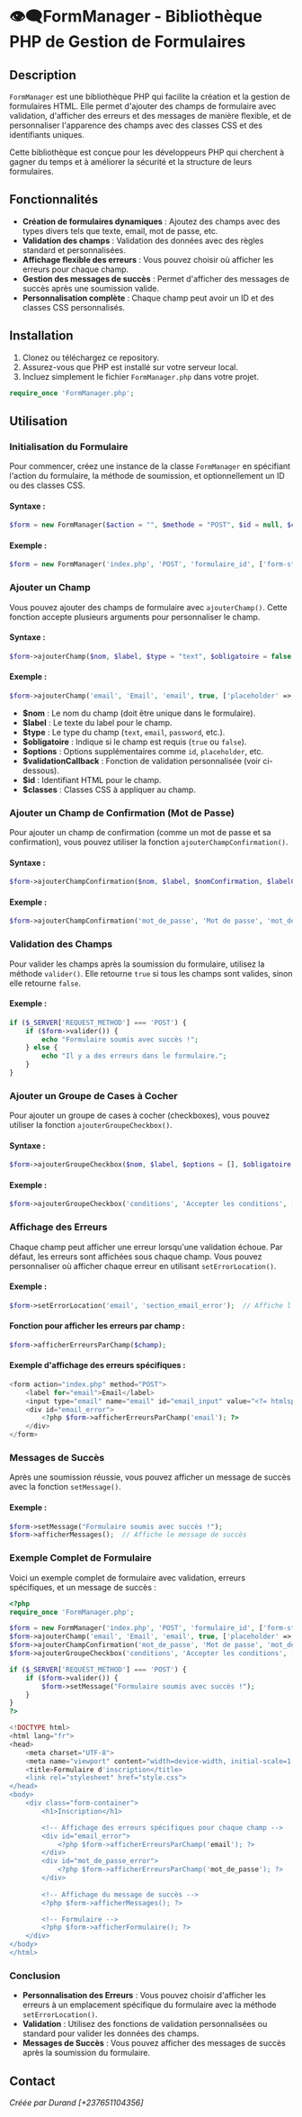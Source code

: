 # 👁‍🗨FormManager - Bibliothèque PHP de Gestion de Formulaires

## Description

`FormManager` est une bibliothèque PHP qui facilite la création et la gestion de formulaires HTML. Elle permet d'ajouter des champs de formulaire avec validation, d'afficher des erreurs et des messages de manière flexible, et de personnaliser l'apparence des champs avec des classes CSS et des identifiants uniques.

Cette bibliothèque est conçue pour les développeurs PHP qui cherchent à gagner du temps et à améliorer la sécurité et la structure de leurs formulaires.

## Fonctionnalités

- **Création de formulaires dynamiques** : Ajoutez des champs avec des types divers tels que texte, email, mot de passe, etc.
- **Validation des champs** : Validation des données avec des règles standard et personnalisées.
- **Affichage flexible des erreurs** : Vous pouvez choisir où afficher les erreurs pour chaque champ.
- **Gestion des messages de succès** : Permet d'afficher des messages de succès après une soumission valide.
- **Personnalisation complète** : Chaque champ peut avoir un ID et des classes CSS personnalisés.

## Installation

1. Clonez ou téléchargez ce repository.
2. Assurez-vous que PHP est installé sur votre serveur local.
3. Incluez simplement le fichier `FormManager.php` dans votre projet.

```php
require_once 'FormManager.php';
```

## Utilisation

### Initialisation du Formulaire

Pour commencer, créez une instance de la classe `FormManager` en spécifiant l'action du formulaire, la méthode de soumission, et optionnellement un ID ou des classes CSS.

#### Syntaxe :

```php
$form = new FormManager($action = "", $methode = "POST", $id = null, $classes = []);
```

#### Exemple :

```php
$form = new FormManager('index.php', 'POST', 'formulaire_id', ['form-style']);
```

### Ajouter un Champ

Vous pouvez ajouter des champs de formulaire avec `ajouterChamp()`. Cette fonction accepte plusieurs arguments pour personnaliser le champ.

#### Syntaxe :

```php
$form->ajouterChamp($nom, $label, $type = "text", $obligatoire = false, $options = [], $validationCallback = null, $id = null, $classes = []);
```

#### Exemple :

```php
$form->ajouterChamp('email', 'Email', 'email', true, ['placeholder' => 'Votre email'], null, 'email_input', ['input-class']);
```

- **$nom** : Le nom du champ (doit être unique dans le formulaire).
- **$label** : Le texte du label pour le champ.
- **$type** : Le type du champ (`text`, `email`, `password`, etc.).
- **$obligatoire** : Indique si le champ est requis (`true` ou `false`).
- **$options** : Options supplémentaires comme `id`, `placeholder`, etc.
- **$validationCallback** : Fonction de validation personnalisée (voir ci-dessous).
- **$id** : Identifiant HTML pour le champ.
- **$classes** : Classes CSS à appliquer au champ.

### Ajouter un Champ de Confirmation (Mot de Passe)

Pour ajouter un champ de confirmation (comme un mot de passe et sa confirmation), vous pouvez utiliser la fonction `ajouterChampConfirmation()`.

#### Syntaxe :

```php
$form->ajouterChampConfirmation($nom, $label, $nomConfirmation, $labelConfirmation, $obligatoire = false);
```

#### Exemple :

```php
$form->ajouterChampConfirmation('mot_de_passe', 'Mot de passe', 'mot_de_passe_confirmation', 'Confirmer le mot de passe', true);
```

### Validation des Champs

Pour valider les champs après la soumission du formulaire, utilisez la méthode `valider()`. Elle retourne `true` si tous les champs sont valides, sinon elle retourne `false`.

#### Exemple :

```php
if ($_SERVER['REQUEST_METHOD'] === 'POST') {
    if ($form->valider()) {
        echo "Formulaire soumis avec succès !";
    } else {
        echo "Il y a des erreurs dans le formulaire.";
    }
}
```

### Ajouter un Groupe de Cases à Cocher

Pour ajouter un groupe de cases à cocher (checkboxes), vous pouvez utiliser la fonction `ajouterGroupeCheckbox()`.

#### Syntaxe :

```php
$form->ajouterGroupeCheckbox($nom, $label, $options = [], $obligatoire = false);
```

#### Exemple :

```php
$form->ajouterGroupeCheckbox('conditions', 'Accepter les conditions', ['1' => 'Oui'], true);
```

### Affichage des Erreurs

Chaque champ peut afficher une erreur lorsqu'une validation échoue. Par défaut, les erreurs sont affichées sous chaque champ. Vous pouvez personnaliser où afficher chaque erreur en utilisant `setErrorLocation()`.

#### Exemple :

```php
$form->setErrorLocation('email', 'section_email_error');  // Affiche l'erreur dans un endroit spécifique
```

#### Fonction pour afficher les erreurs par champ :

```php
$form->afficherErreursParChamp($champ);
```

#### Exemple d'affichage des erreurs spécifiques :

```php
<form action="index.php" method="POST">
    <label for="email">Email</label>
    <input type="email" name="email" id="email_input" value="<?= htmlspecialchars($form->getValeursFormulaire()['email'] ?? '') ?>"/>
    <div id="email_error">
        <?php $form->afficherErreursParChamp('email'); ?>
    </div>
</form>
```

### Messages de Succès

Après une soumission réussie, vous pouvez afficher un message de succès avec la fonction `setMessage()`.

#### Exemple :

```php
$form->setMessage("Formulaire soumis avec succès !");
$form->afficherMessages();  // Affiche le message de succès
```

### Exemple Complet de Formulaire

Voici un exemple complet de formulaire avec validation, erreurs spécifiques, et un message de succès :

```php
<?php
require_once 'FormManager.php';

$form = new FormManager('index.php', 'POST', 'formulaire_id', ['form-style']);
$form->ajouterChamp('email', 'Email', 'email', true, ['placeholder' => 'Votre email'], null, 'email_input', ['input-class']);
$form->ajouterChampConfirmation('mot_de_passe', 'Mot de passe', 'mot_de_passe_confirmation', 'Confirmer le mot de passe', true);
$form->ajouterGroupeCheckbox('conditions', 'Accepter les conditions', ['1' => 'Oui'], true);

if ($_SERVER['REQUEST_METHOD'] === 'POST') {
    if ($form->valider()) {
        $form->setMessage("Formulaire soumis avec succès !");
    }
}
?>

<!DOCTYPE html>
<html lang="fr">
<head>
    <meta charset="UTF-8">
    <meta name="viewport" content="width=device-width, initial-scale=1.0">
    <title>Formulaire d'inscription</title>
    <link rel="stylesheet" href="style.css">
</head>
<body>
    <div class="form-container">
        <h1>Inscription</h1>

        <!-- Affichage des erreurs spécifiques pour chaque champ -->
        <div id="email_error">
            <?php $form->afficherErreursParChamp('email'); ?>
        </div>
        <div id="mot_de_passe_error">
            <?php $form->afficherErreursParChamp('mot_de_passe'); ?>
        </div>
        
        <!-- Affichage du message de succès -->
        <?php $form->afficherMessages(); ?>

        <!-- Formulaire -->
        <?php $form->afficherFormulaire(); ?>
    </div>
</body>
</html>
```

### Conclusion

- **Personnalisation des Erreurs** : Vous pouvez choisir d'afficher les erreurs à un emplacement spécifique du formulaire avec la méthode `setErrorLocation()`.
- **Validation** : Utilisez des fonctions de validation personnalisées ou standard pour valider les données des champs.
- **Messages de Succès** : Vous pouvez afficher des messages de succès après la soumission du formulaire.

## Contact

*Créée par Durand [+237651104356]*

